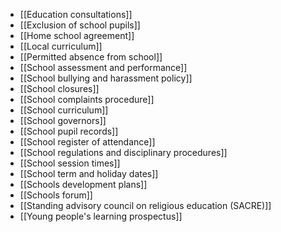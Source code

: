 - [[Education consultations]]
- [[Exclusion of school pupils]]
- [[Home school agreement]]
- [[Local curriculum]]
- [[Permitted absence from school]]
- [[School assessment  and performance]]
- [[School bullying and harassment policy]]
- [[School closures]]
- [[School complaints procedure]]
- [[School curriculum]]
- [[School governors]]
- [[School pupil records]]
- [[School register of attendance]]
- [[School regulations and disciplinary procedures]]
- [[School session times]]
- [[School term and holiday dates]]
- [[Schools development plans]]
- [[Schools forum]]
- [[Standing advisory council on religious education (SACRE)]]
- [[Young people's learning prospectus]]
